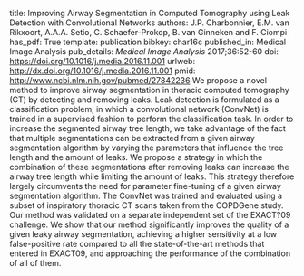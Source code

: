 title: Improving Airway Segmentation in Computed Tomography using Leak Detection with Convolutional Networks
authors: J.P. Charbonnier, E.M. van Rikxoort, A.A.A. Setio, C. Schaefer-Prokop, B. van Ginneken and F. Ciompi
has_pdf: True
template: publication
bibkey: char16c
published_in: Medical Image Analysis
pub_details: <i>Medical Image Analysis</i> 2017;36:52-60
doi: https://doi.org/10.1016/j.media.2016.11.001
urlweb: http://dx.doi.org/10.1016/j.media.2016.11.001
pmid: http://www.ncbi.nlm.nih.gov/pubmed/27842236
We propose a novel method to improve airway segmentation in thoracic computed tomography (CT) by detecting and removing leaks. Leak detection is formulated as a classification problem, in which a convolutional network (ConvNet) is trained in a supervised fashion to perform the classification task. In order to increase the segmented airway tree length, we take advantage of the fact that multiple segmentations can be extracted from a given airway segmentation algorithm by varying the parameters that influence the tree length and the amount of leaks. We propose a strategy in which the combination of these segmentations after removing leaks can increase the airway tree length while limiting the amount of leaks. This strategy therefore largely circumvents the need for parameter fine-tuning of a given airway segmentation algorithm.  The ConvNet was trained and evaluated using a subset of inspiratory thoracic CT scans taken from the COPDGene study. Our method was validated on a separate independent set of the EXACT?09 challenge. We show that our method significantly improves the quality of a given leaky airway segmentation, achieving a higher sensitivity at a low false-positive rate compared to all the state-of-the-art methods that entered in EXACT09, and approaching the performance of the combination of all of them.

